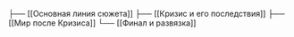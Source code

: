 ├── [[Основная линия сюжета]] 
├── [[Кризис и его последствия]] 
├── [[Мир после Кризиса]] 
└── [[Финал и развязка]]